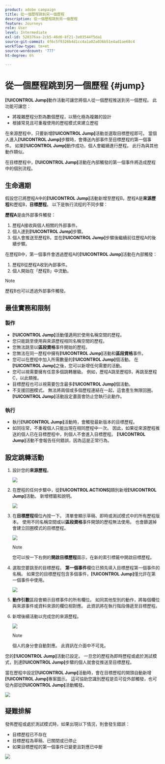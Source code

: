 ```yaml
---
product: adobe campaign
title: 從一個歷程跳到另一個歷程
description: 從一個歷程跳到另一個歷程
feature: Journeys
role: User
level: Intermediate
exl-id: 520376aa-2cb5-46d6-8f21-3e03544f5da1
source-git-commit: 4f6c5f9326b4d1cc4a1a02a036b51e4ad1ae68c4
workflow-type: tm+mt
source-wordcount: '777'
ht-degree: 6%

---
```


# 從一個歷程跳到另一個歷程 {#jump}

**[!UICONTROL Jump]**&#x200B;動作活動可讓您將個人從一個歷程推送到另一個歷程。 此功能可讓您：

* 將複雜歷程分割為數個歷程，以簡化極為複雜的設計
* 根據常見且可重複使用的歷程模式來建立歷程

在來源歷程中，只要新增&#x200B;**[!UICONTROL Jump]**&#x200B;活動並選取目標歷程即可。 當個人進入&#x200B;**[!UICONTROL Jump]**&#x200B;步驟時，會傳送內部事件至目標歷程的第一個事件。 如果&#x200B;**[!UICONTROL Jump]**&#x200B;動作成功，個人會繼續進行歷程。 此行為與其他動作類似。

在目標歷程中，**[!UICONTROL Jump]**&#x200B;活動在內部觸發的第一個事件將造成歷程中的個別流程。

## 生命週期

假設您已將歷程A中的&#x200B;**[!UICONTROL Jump]**&#x200B;活動新增至歷程B。歷程A是&#x200B;**來源歷程**&#x200B;和歷程B，**目標歷程**。
以下是執行流程的不同步驟：

**歷程A**&#x200B;是由外部事件觸發：

1. 歷程A接收與個人相關的外部事件。
1. 個人達到&#x200B;**[!UICONTROL Jump]**&#x200B;步驟。
1. 個人會推送至歷程B，並在&#x200B;**[!UICONTROL Jump]**&#x200B;步驟後繼續前往歷程A的後續步驟。

在歷程B中，第一個事件會透過歷程A的&#x200B;**[!UICONTROL Jump]**&#x200B;活動在內部觸發：

1. 歷程B從歷程A收到內部事件。
1. 個人開始在「歷程B」中流動。

>[!NOTE]
>
>歷程B也可以透過外部事件觸發。

## 最佳實務和限制

### 製作

* **[!UICONTROL Jump]**&#x200B;活動僅適用於使用名稱空間的歷程。
* 您只能跳至使用與來源歷程相同名稱空間的歷程。
* 您無法跳至以&#x200B;**區段資格**&#x200B;事件開始的歷程。
* 您無法在同一歷程中擁有&#x200B;**[!UICONTROL Jump]**&#x200B;活動和&#x200B;**區段資格**&#x200B;事件。
* 您可以在歷程中加入所需數量的&#x200B;**[!UICONTROL Jump]**&#x200B;個活動。 在&#x200B;**[!UICONTROL Jump]**&#x200B;之後，您可以新增任何需要的活動。
* 您可以視需要擁有任意多個跳轉層級。 例如，歷程A跳至歷程B，再跳至歷程C，以此類推。
* 目標歷程也可以視需要包含最多&#x200B;**[!UICONTROL Jump]**&#x200B;個活動。
* 不支援回圈模式。 無法將兩個或多個歷程連結在一起，這會產生無限回圈。 **[!UICONTROL Jump]**&#x200B;活動設定畫面會防止您執行此動作。

### 執行

* 執行&#x200B;**[!UICONTROL Jump]**&#x200B;活動時，會觸發最新版本的目標歷程。
* 如同往常，不重複個人只能出現在相同歷程中一次。 因此，如果從來源歷程推送的個人已在目標歷程中，則個人不會進入目標歷程。 **[!UICONTROL Jump]**&#x200B;活動不會報告任何錯誤，因為這是正常行為。

## 設定跳轉活動

1. 設計您的&#x200B;**來源歷程**。

   ![](../assets/jump1.png)

1. 在歷程的任何步驟中，從&#x200B;**[!UICONTROL ACTIONS]**&#x200B;類別新增&#x200B;**[!UICONTROL Jump]**&#x200B;活動。 新增標籤和說明。

   ![](../assets/jump2.png)

1. 在&#x200B;**目標歷程**欄位內按一下。
清單會顯示草稿、即時或測試模式中的所有歷程版本。 使用不同名稱空間或以**區段資格**&#x200B;事件開頭的歷程無法使用。 也會篩選掉會建立回圈模式的目標歷程。

   ![](../assets/jump3.png)

   >[!NOTE]
   >
   >您可以按一下右側的&#x200B;**開啟目標歷程**&#x200B;圖示，在新的索引標籤中開啟目標歷程。

1. 選取您要跳至的目標歷程。
**第一個事件**&#x200B;欄位已預先填入目標歷程第一個事件的名稱。 如果您的目標歷程包含多個事件，**[!UICONTROL Jump]**&#x200B;僅允許在第一個事件中使用。

   ![](../assets/jump4.png)

1. **動作引數**&#x200B;區段會顯示目標事件的所有欄位。 如同其他型別的動作，將每個欄位與來源事件或資料來源的欄位相對應。 此資訊將在執行階段傳遞至目標歷程。
1. 新增後續活動以完成您的來源歷程。

   ![](../assets/jump5.png)


   >[!NOTE]
   >
   >個人的身分會自動對應。 此資訊在介面中不可見。

您的&#x200B;**[!UICONTROL Jump]**&#x200B;活動已設定。 一旦您的歷程為即時歷程或處於測試模式，到達&#x200B;**[!UICONTROL Jump]**&#x200B;步驟的個人就會從推送至目標歷程。

當在歷程中設定&#x200B;**[!UICONTROL Jump]**&#x200B;活動時，會在目標歷程的開頭自動新增&#x200B;**[!UICONTROL Jump]**&#x200B;專案圖示。 這可協助您識別歷程是否可從外部觸發，也可從內部從&#x200B;**[!UICONTROL Jump]**&#x200B;活動觸發。

![](../assets/jump7.png)

## 疑難排解

發佈歷程或處於測試模式時，如果出現以下情況，則會發生錯誤：
* 目標歷程已不存在
* 目標歷程為草稿、已關閉或已停止
* 如果目標歷程的第一個事件已變更且對應已中斷

![](../assets/jump6.png)
